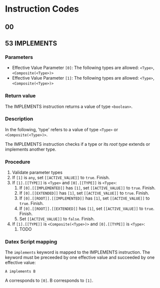 # Instruction Codes

## 00

## 53 IMPLEMENTS

### Parameters
* Effective Value Parameter `[0]`: The following types are allowed: `<Type>`, `<Composite(<Type>)>`
* Effective Value Parameter `[1]`: The following types are allowed: `<Type>`, `<Composite(<Type>)>`

### Return value
The IMPLEMENTS instruction returns a value of type `<boolean>`.

### Description
In the following, 'type' refers to a value of type `<Type>` or `<Composite(<Type>)>`.

The IMPLEMENTS instruction checks if a type or its *root type* extends or implements another type.

### Procedure
1. Validate parameter types
2. If `[1]` is `any`, set `[[ACTIVE_VALUE]]` to `true`. Finish.
3. If `[1].[[TYPE]]` is `<Type>` and `[0].[[TYPE]]` is `<Type>`:
   1. If `[0].[[IMPLEMENTED]]` has `[1]`, set `[[ACTIVE_VALUE]]` to `true`. Finish.
   2. If `[0].[[EXTENDED]]` has `[1]`, set `[[ACTIVE_VALUE]]` to `true`. Finish.
   3. If `[0].[[ROOT]].[[IMPLEMENTED]]` has `[1]`, set `[[ACTIVE_VALUE]]` to `true`. Finish.
   4. If `[0].[[ROOT]].[[EXTENDED]]` has `[1]`, set `[[ACTIVE_VALUE]]` to `true`. Finish.
   5. Set `[[ACTIVE_VALUE]]` to `false`. Finish.
4. If `[1].[[TYPE]]` is `<Composite(<Type>)>` and `[0].[[TYPE]]` is `<Type>`:
   1. TODO

### Datex Script mapping

The `implements` keyword is mapped to the IMPLEMENTS instruction.
The keyword must be preceeded by one effective value and succeeded by one effective value:
```datex
A implements B
```
A corresponds to `[0]`. B corresponds to `[1]`. 